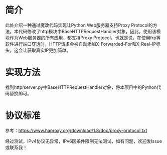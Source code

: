 # 简介
此处介绍一种通过魔改代码实现让Python Web服务器支持Proxy Protocol的方法。本代码修改了http模块中BaseHTTPRequestHandler对象，因此，使用该模块作为Web服务器的所有应用，都支持Proxy Protocol，也就是说，在使用frp等软件进行端口穿透时，HTTP请求会被自动添加X-Forwarded-For和X-Real-IP标头，这会让获取真实IP更加简单。

# 实现方法
找到http/server.py中BaseHTTPRequestHandler对象，将本项目中的Python代码替换即可。

# 协议标准
参考：https://www.haproxy.org/download/1.8/doc/proxy-protocol.txt


经过测试，IPv4协议无异常，IPv6因条件限制无法测试，如有问题，欢迎发Issue或联系我！
